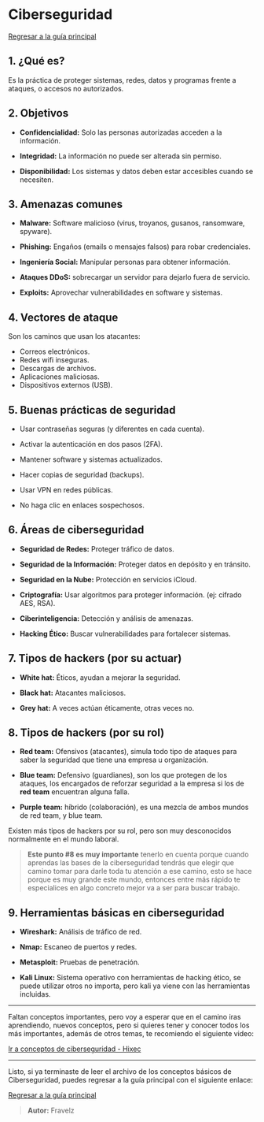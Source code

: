 # Ciberseguridad

[Regresar a la guía principal](./../readme.md#0-conceptos-b%C3%A1sicos-leer-archivo)

## 1. ¿Qué es?

Es la práctica de proteger sistemas, redes, datos y programas frente a ataques, o accesos no autorizados.

## 2. Objetivos

* **Confidencialidad:** Solo las personas autorizadas acceden a la información.

* **Integridad:** La información no puede ser alterada sin permiso.

* **Disponibilidad:** Los sistemas y datos deben estar accesibles cuando se necesiten.

## 3. Amenazas comunes

* **Malware:** Software malicioso (virus, troyanos, gusanos, ransomware, spyware).

* **Phishing:** Engaños (emails o mensajes falsos) para robar credenciales.

* **Ingeniería Social:** Manipular personas para obtener información.

* **Ataques DDoS:** sobrecargar un servidor para dejarlo fuera de servicio.

* **Exploits:** Aprovechar vulnerabilidades en software y sistemas.

## 4. Vectores de ataque

Son los caminos que usan los atacantes:

* Correos electrónicos.
* Redes wifi inseguras.
* Descargas de archivos.
* Aplicaciones maliciosas.
* Dispositivos externos (USB).

## 5. Buenas prácticas de seguridad

* Usar contraseñas seguras (y diferentes en cada cuenta).

* Activar la autenticación en dos pasos (2FA).

* Mantener software y sistemas actualizados.

* Hacer copias de seguridad (backups).

* Usar VPN en redes públicas.

* No haga clic en enlaces sospechosos.

## 6. Áreas de ciberseguridad

* **Seguridad de Redes:** Proteger tráfico de datos.

* **Seguridad de la Información:** Proteger datos en depósito y en tránsito.

* **Seguridad en la Nube:** Protección en servicios iCloud.

* **Criptografía:** Usar algoritmos para proteger información. (ej: cifrado AES, RSA).

* **Ciberinteligencia:** Detección y análisis de amenazas.

* **Hacking Ético:** Buscar vulnerabilidades para fortalecer sistemas.

## 7. Tipos de hackers (por su actuar)

* **White hat:** Éticos, ayudan a mejorar la seguridad.

* **Black hat:** Atacantes maliciosos.

* **Grey hat:** A veces actúan éticamente, otras veces no.

## 8. Tipos de hackers (por su rol)

* **Red team:** Ofensivos (atacantes), simula todo tipo de ataques para saber la seguridad que tiene una empresa u organización.

* **Blue team:** Defensivo (guardianes), son los que protegen de los ataques, los encargados de reforzar seguridad a la empresa si los de **red team** encuentran alguna falla.

* **Purple team:** híbrido (colaboración), es una mezcla de ambos mundos de red team, y blue team.

Existen más tipos de hackers por su rol, pero son muy desconocidos normalmente en el mundo laboral.

> **Este punto #8 es muy importante** tenerlo en cuenta porque cuando aprendas las bases de la ciberseguridad tendrás que elegir que camino tomar para darle toda tu atención a ese camino, esto se hace porque es muy grande este mundo, entonces entre más rápido te especialices en algo concreto mejor va a ser para buscar trabajo.

## 9. Herramientas básicas en ciberseguridad

* **Wireshark:** Análisis de tráfico de red.

* **Nmap:** Escaneo de puertos y redes.

* **Metasploit:** Pruebas de penetración.

* **Kali Linux:** Sistema operativo con herramientas de hacking ético, se puede utilizar otros no importa, pero kali ya viene con las herramientas incluidas.

---

Faltan conceptos importantes, pero voy a esperar que en el camino iras aprendiendo, nuevos conceptos, pero si quieres tener y conocer todos los más importantes, además de otros temas, te recomiendo el siguiente video:

[Ir a conceptos de ciberseguridad - Hixec](https://www.youtube.com/watch?v=spMYZHepjko)

---

Listo, si ya terminaste de leer el archivo de los conceptos básicos de Ciberseguridad, puedes regresar a la guía principal con el siguiente enlace:

[Regresar a la guía principal](./../readme.md#0-conceptos-b%C3%A1sicos-leer-archivo)

> **Autor:** Fravelz
